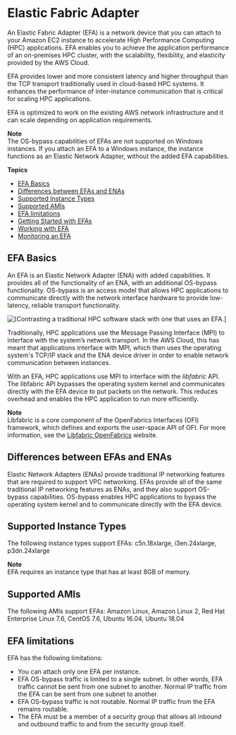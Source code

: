 # Elastic Fabric Adapter<a name="efa"></a>

An Elastic Fabric Adapter \(EFA\) is a network device that you can attach to your Amazon EC2 instance to accelerate High Performance Computing \(HPC\) applications\. EFA enables you to achieve the application performance of an on\-premises HPC cluster, with the scalability, flexibility, and elasticity provided by the AWS Cloud\.

EFA provides lower and more consistent latency and higher throughput than the TCP transport traditionally used in cloud\-based HPC systems\. It enhances the performance of inter\-instance communication that is critical for scaling HPC applications\.

EFA is optimized to work on the existing AWS network infrastructure and it can scale depending on application requirements\.

**Note**  
The OS\-bypass capabilities of EFAs are not supported on Windows instances\. If you attach an EFA to a Windows instance, the instance functions as an Elastic Network Adapter, without the added EFA capabilities\.

**Topics**
+ [EFA Basics](#efa-basics)
+ [Differences between EFAs and ENAs](#efa-differences)
+ [Supported Instance Types](#efa-instance-types)
+ [Supported AMIs](#efa-amis)
+ [EFA limitations](#efa-limits)
+ [Getting Started with EFAs](efa-start.md)
+ [Working with EFA](efa-working-with.md)
+ [Monitoring an EFA](efa-working-monitor.md)

## EFA Basics<a name="efa-basics"></a>

An EFA is an Elastic Network Adapter \(ENA\) with added capabilities\. It provides all of the functionality of an ENA, with an additional OS\-bypass functionality\. OS\-bypass is an access model that allows HPC applications to communicate directly with the network interface hardware to provide low\-latency, reliable transport functionality\.

![\[Contrasting a traditional HPC software stack with one that uses an EFA.\]](http://docs.aws.amazon.com/AWSEC2/latest/UserGuide/images/efa_stack.png)

Traditionally, HPC applications use the Message Passing Interface \(MPI\) to interface with the system’s network transport\. In the AWS Cloud, this has meant that applications interface with MPI, which then uses the operating system's TCP/IP stack and the ENA device driver in order to enable network communication between instances\.

With an EFA, HPC applications use MPI to interface with the *libfabric* API\. The libfabric API bypasses the operating system kernel and communicates directly with the EFA device to put packets on the network\. This reduces overhead and enables the HPC application to run more efficiently\.

**Note**  
Libfabric is a core component of the OpenFabrics Interfaces \(OFI\) framework, which defines and exports the user\-space API of OFI\. For more information, see the [Libfabric OpenFabrics](https://ofiwg.github.io/libfabric/) website\.

## Differences between EFAs and ENAs<a name="efa-differences"></a>

Elastic Network Adapters \(ENAs\) provide traditional IP networking features that are required to support VPC networking\. EFAs provide all of the same traditional IP networking features as ENAs, and they also support OS\-bypass capabilities\. OS\-bypass enables HPC applications to bypass the operating system kernel and to communicate directly with the EFA device\.

## Supported Instance Types<a name="efa-instance-types"></a>

The following instance types support EFAs: c5n\.18xlarge, i3en\.24xlarge, p3dn\.24xlarge

**Note**  
EFA requires an instance type that has at least 8GB of memory\.

## Supported AMIs<a name="efa-amis"></a>

The following AMIs support EFAs: Amazon Linux, Amazon Linux 2, Red Hat Enterprise Linux 7\.6, CentOS 7\.6, Ubuntu 16\.04, Ubuntu 18\.04

## EFA limitations<a name="efa-limits"></a>

EFA has the following limitations:
+ You can attach only one EFA per instance\.
+ EFA OS\-bypass traffic is limited to a single subnet\. In other words, EFA traffic cannot be sent from one subnet to another\. Normal IP traffic from the EFA can be sent from one subnet to another\.
+ EFA OS\-bypass traffic is not routable\. Normal IP traffic from the EFA remains routable\.
+ The EFA must be a member of a security group that allows all inbound and outbound traffic to and from the security group itself\.